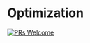 # Optimization


[![PRs Welcome](https://img.shields.io/badge/PRs-welcome-brightgreen.svg?style=flat-square)](http://makeapullrequest.com)



